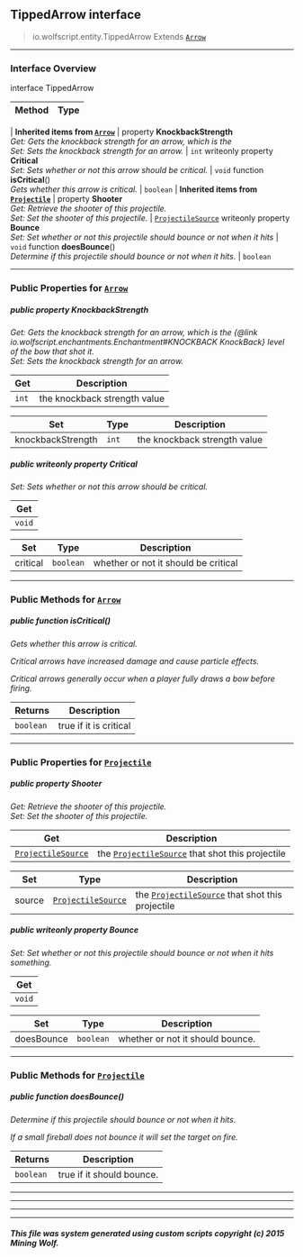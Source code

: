 ## TippedArrow __interface__

>io.wolfscript.entity.TippedArrow
>Extends [`Arrow`](Arrow.md)

---

### Interface Overview

interface TippedArrow

Method | Type   
--- | :--- 
 |
__Inherited items from [`Arrow`](Arrow.md)__ |
  property __KnockbackStrength__ <br> _Get: Gets the knockback strength for an arrow, which is the<br>Set: Sets the knockback strength for an arrow._ | `int`
 writeonly property __Critical__ <br> _Set: Sets whether or not this arrow should be critical._ | `void`
 function __isCritical__() <br> _Gets whether this arrow is critical._ | `boolean`
 |
__Inherited items from [`Projectile`](Projectile.md)__ |
  property __Shooter__ <br> _Get: Retrieve the shooter of this projectile.<br>Set: Set the shooter of this projectile._ | [`ProjectileSource`](../projectiles/ProjectileSource.md)
 writeonly property __Bounce__ <br> _Set: Set whether or not this projectile should bounce or not when it hits_ | `void`
 function __doesBounce__() <br> _Determine if this projectile should bounce or not when it hits._ | `boolean`







---


### Public Properties for [`Arrow`](Arrow.md)

##### <a id='knockbackstrength'></a>public   property __KnockbackStrength__

_Get: Gets the knockback strength for an arrow, which is the {@link io.wolfscript.enchantments.Enchantment#KNOCKBACK KnockBack} level of the bow that shot it.<br>Set: Sets the knockback strength for an arrow._

Get | Description
--- | --- 
`int` | the knockback strength value

Set | Type | Description  
--- | --- | --- 
knockbackStrength | `int` | the knockback strength value


##### <a id='critical'></a>public  writeonly property __Critical__

_Set: Sets whether or not this arrow should be critical._

Get | 
--- | 
`void` |

Set | Type | Description  
--- | --- | --- 
critical | `boolean` | whether or not it should be critical


---

### Public Methods for [`Arrow`](Arrow.md)

##### <a id='iscritical'></a>public  function __isCritical__()

_Gets whether this arrow is critical. <p> Critical arrows have increased damage and cause particle effects. <p> Critical arrows generally occur when a player fully draws a bow before firing._

Returns | Description
--- | --- 
`boolean` | true if it is critical


---

### Public Properties for [`Projectile`](Projectile.md)

##### <a id='shooter'></a>public   property __Shooter__

_Get: Retrieve the shooter of this projectile.<br>Set: Set the shooter of this projectile._

Get | Description
--- | --- 
[`ProjectileSource`](../projectiles/ProjectileSource.md) | the [`ProjectileSource`](../projectiles/ProjectileSource.md) that shot this projectile

Set | Type | Description  
--- | --- | --- 
source | [`ProjectileSource`](../projectiles/ProjectileSource.md) | the [`ProjectileSource`](../projectiles/ProjectileSource.md) that shot this projectile


##### <a id='bounce'></a>public  writeonly property __Bounce__

_Set: Set whether or not this projectile should bounce or not when it hits something._

Get | 
--- | 
`void` |

Set | Type | Description  
--- | --- | --- 
doesBounce | `boolean` | whether or not it should bounce.


---

### Public Methods for [`Projectile`](Projectile.md)

##### <a id='doesbounce'></a>public  function __doesBounce__()

_Determine if this projectile should bounce or not when it hits. <p> If a small fireball does not bounce it will set the target on fire._

Returns | Description
--- | --- 
`boolean` | true if it should bounce.


---
---


---


---


##### This file was system generated using custom scripts copyright (c) 2015 Mining Wolf.
	

